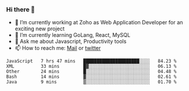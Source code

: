 ### Hi there 👋

- 🔭 I’m currently working at Zoho as Web Application Developer for an exciting new project
- 🌱 I’m currently learning GoLang, React, MySQL
- 💬 Ask me about Javascript, Productivity tools 
- 📫 How to reach me: [Mail](mailto:kvaishak47@gmail.com) or [twitter](https://twitter.com/_kvaishak)

<!--START_SECTION:waka-->
```text
JavaScript   7 hrs 47 mins   █████████████████████░░░░   84.23 % 
XML          33 mins         █▓░░░░░░░░░░░░░░░░░░░░░░░   06.13 % 
Other        24 mins         █░░░░░░░░░░░░░░░░░░░░░░░░   04.48 % 
Bash         14 mins         ▓░░░░░░░░░░░░░░░░░░░░░░░░   02.61 % 
Java         9 mins          ▒░░░░░░░░░░░░░░░░░░░░░░░░   01.70 % 
```
<!--END_SECTION:waka-->

